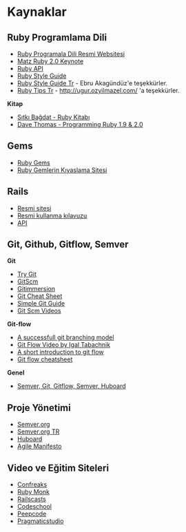 # Kaynaklar

## Ruby Programlama Dili

* [Ruby Programala Dili Resmi Websitesi](http://www.ruby-lang.org/en/)
* [Matz Ruby 2.0 Keynote](http://www.youtube.com/watch?v=zQvmgN-0imY)
* [Ruby API](http://ruby-doc.org/)
* [Ruby Style Guide](https://github.com/bbatsov/ruby-style-guide)
* [Ruby Style Guide Tr](https://github.com/ebruAkagunduz/ruby-style-guide) - Ebru Akagündüz'e teşekkürler.
* [Ruby Tips Tr](https://gist.github.com/vigo/4014178) - http://ugur.ozyilmazel.com/ 'a teşekkürler.

**Kitap**

* [Sıtkı Bağdat - Ruby Kitabı](http://www.rubykitabi.com/)
* [Dave Thomas - Programming Ruby 1.9 & 2.0](http://pragprog.com/book/ruby4/programming-ruby-1-9-2-0)

## Gems

* [Ruby Gems](http://rubygems.org/)
* [Ruby Gemlerin Kıyaslama Sitesi](https://www.ruby-toolbox.com/)

## Rails 

* [Resmi sitesi](http://rubyonrails.org/)
* [Resmi kullanma kılavuzu](http://guides.rubyonrails.org/)
* [API](http://api.rubyonrails.org/)

## Git, Github, Gitflow, Semver

**Git**

* [Try Git](http://try.github.com/)
* [GitScm](http://git-scm.com/book)
* [Gitimmersion](http://gitimmersion.com/index.html)
* [Git Cheat Sheet](http://rogerdudler.github.io/git-guide/files/git_cheat_sheet.pdf)
* [Simple Git Guide](http://rogerdudler.github.io/git-guide/)
* [Git Scm Videos](http://git-scm.com/videos)

**Git-flow**

* [A successfull git branching model](http://nvie.com/posts/a-successful-git-branching-model/)
* [Git Flow Video by Igal Tabachnik](http://www.youtube.com/watch?v=qKLz4CNRBb0)
* [A short introduction to git flow](http://vimeo.com/16018419)
* [Git flow cheatsheet](http://danielkummer.github.io/git-flow-cheatsheet/)

**Genel**

* [Semver, Git, Gitflow, Semver, Huboard](http://www.lab2023.com/kurum-ici-egitim-murat-kemal-baygun-huboard-semver-git-gitflow-ve-proje-yonetimi/)


## Proje Yönetimi

* [Semver.org](http://semver.org/)
* [Semver.org TR](https://github.com/lab2023/semver/blob/master/semver_tr.md)
* [Huboard](http://kanban.lab2023.com)
* [Agile Manifesto](http://agilemanifesto.org/iso/tr/)

## Video ve Eğitim Siteleri

* [Confreaks](http://www.confreaks.com/)
* [Ruby Monk](http://rubymonk.com/)
* [Railscasts](http://railscasts.com/)
* [Codeschool](http://www.codeschool.com/paths/ruby)
* [Peepcode](https://peepcode.com/)
* [Pragmaticstudio](http://pragmaticstudio.com/ruby)
